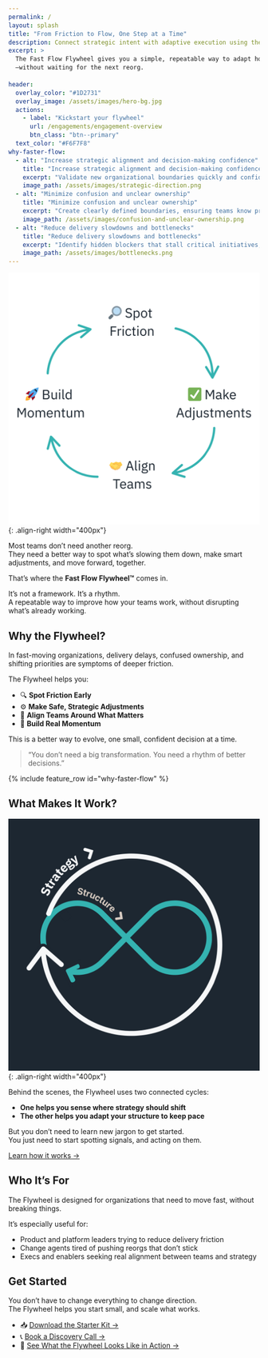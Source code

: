 ```yaml
---
permalink: /
layout: splash
title: "From Friction to Flow, One Step at a Time"
description: Connect strategic intent with adaptive execution using the Fast Flow Flywheel, a two-loop system that bridges strategy and structure for faster flow of value.
excerpt: > 
  The Fast Flow Flywheel gives you a simple, repeatable way to adapt how your teams work
  —without waiting for the next reorg.
  
header:
  overlay_color: "#1D2731"
  overlay_image: /assets/images/hero-bg.jpg
  actions:
    - label: "Kickstart your flywheel"
      url: /engagements/engagement-overview
      btn_class: "btn--primary"
  text_color: "#F6F7F8"
why-faster-flow:
  - alt: "Increase strategic alignment and decision-making confidence"
    title: "Increase strategic alignment and decision-making confidence"
    excerpt: "Validate new organizational boundaries quickly and confidently, ensuring every decision supports your strategic priorities." 
    image_path: /assets/images/strategic-direction.png
  - alt: "Minimize confusion and unclear ownership"
    title: "Minimize confusion and unclear ownership"
    excerpt: "Create clearly defined boundaries, ensuring teams know precisely what they're responsible for and can confidently take ownership."
    image_path: /assets/images/confusion-and-unclear-ownership.png
  - alt: "Reduce delivery slowdowns and bottlenecks"
    title: "Reduce delivery slowdowns and bottlenecks"
    excerpt: "Identify hidden blockers that stall critical initiatives, enabling smoother and faster value delivery."
    image_path: /assets/images/bottlenecks.png
---
```


![Fast Flow Flywheel](/assets/images/simple-flywheel.png){: .align-right width="400px"}

Most teams don’t need another reorg.  
They need a better way to spot what’s slowing them down, make smart adjustments, and move forward, together.

That’s where the **Fast Flow Flywheel™️** comes in.

It’s not a framework. It’s a rhythm.  
A repeatable way to improve how your teams work, without disrupting what’s already working.

## Why the Flywheel?

In fast-moving organizations, delivery delays, confused ownership, and shifting priorities are symptoms of deeper friction.

The Flywheel helps you:

- 🔍 **Spot Friction Early**  
- ⚙️ **Make Safe, Strategic Adjustments**  
- 🤝 **Align Teams Around What Matters**  
- 🚀 **Build Real Momentum**

This is a better way to evolve, one small, confident decision at a time.

> “You don’t need a big transformation. You need a rhythm of better decisions.”

{% include feature_row id="why-faster-flow" %}

## What Makes It Work?

![Fast Flow Flywheel](/assets/images/simple-flywheel-strategy-to-structure.png){: .align-right width="400px"}

Behind the scenes, the Flywheel uses two connected cycles:

- **One helps you sense where strategy should shift**
- **The other helps you adapt your structure to keep pace**

But you don’t need to learn new jargon to get started.  
You just need to start spotting signals, and acting on them.

[Learn how it works →](/overview)

## Who It’s For

The Flywheel is designed for organizations that need to move fast, without breaking things.

It’s especially useful for:

- Product and platform leaders trying to reduce delivery friction  
- Change agents tired of pushing reorgs that don’t stick  
- Execs and enablers seeking real alignment between teams and strategy  

## Get Started

You don’t have to change everything to change direction.  
The Flywheel helps you start small, and scale what works.

- 📥 [Download the Starter Kit →](/toolkit/starter-kit)  
- 📞 [Book a Discovery Call →](/contact)  
- 🧭 [See What the Flywheel Looks Like in Action →](/how-it-works/rotation-overview)
